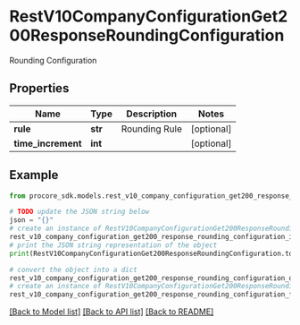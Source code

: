 # RestV10CompanyConfigurationGet200ResponseRoundingConfiguration

Rounding Configuration

## Properties

Name | Type | Description | Notes
------------ | ------------- | ------------- | -------------
**rule** | **str** | Rounding Rule | [optional] 
**time_increment** | **int** |  | [optional] 

## Example

```python
from procore_sdk.models.rest_v10_company_configuration_get200_response_rounding_configuration import RestV10CompanyConfigurationGet200ResponseRoundingConfiguration

# TODO update the JSON string below
json = "{}"
# create an instance of RestV10CompanyConfigurationGet200ResponseRoundingConfiguration from a JSON string
rest_v10_company_configuration_get200_response_rounding_configuration_instance = RestV10CompanyConfigurationGet200ResponseRoundingConfiguration.from_json(json)
# print the JSON string representation of the object
print(RestV10CompanyConfigurationGet200ResponseRoundingConfiguration.to_json())

# convert the object into a dict
rest_v10_company_configuration_get200_response_rounding_configuration_dict = rest_v10_company_configuration_get200_response_rounding_configuration_instance.to_dict()
# create an instance of RestV10CompanyConfigurationGet200ResponseRoundingConfiguration from a dict
rest_v10_company_configuration_get200_response_rounding_configuration_from_dict = RestV10CompanyConfigurationGet200ResponseRoundingConfiguration.from_dict(rest_v10_company_configuration_get200_response_rounding_configuration_dict)
```
[[Back to Model list]](../README.md#documentation-for-models) [[Back to API list]](../README.md#documentation-for-api-endpoints) [[Back to README]](../README.md)


